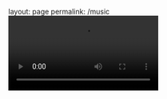 layout: page
permalink: /music
<video controls="" autoplay="" name="media">
    <source src="https://github.com/SocialTheAnxietic/tsilly/blob/main/the%20subway%20lyrics%20%20%20chappell%20roan%20unreleased.mp3" type="audio/mp3">
</video>
